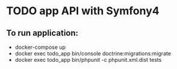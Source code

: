 TODO app API with Symfony4
==========================

To run application:
-------------------

* docker-compose up
* docker exec todo_app bin/console doctrine:migrations:migrate
* docker exec todo_app bin/phpunit -c phpunit.xml.dist tests
